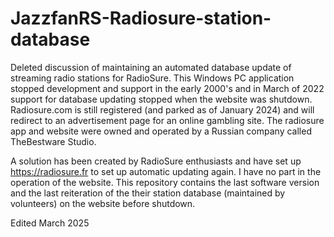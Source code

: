 # JazzfanRS-Radiosure-station-database
Deleted discussion of maintaining an automated database update of streaming radio stations for RadioSure. This Windows PC application stopped development and support in the early 2000's and in March of 2022 support for database updating stopped when the website was shutdown. Radiosure.com is still registered (and parked as of January 2024) and will redirect to an advertisement page for an online gambling site. The radiosure app and website were owned and operated by a Russian company called TheBestware Studio.

A solution has been created by RadioSure enthusiasts and have set up https://radiosure.fr to set up automatic updating again. I have no part in the operation of the website.
This repository contains the last software version and the last reiteration of the their station database (maintained by volunteers) on the website before shutdown.

Edited March 2025
